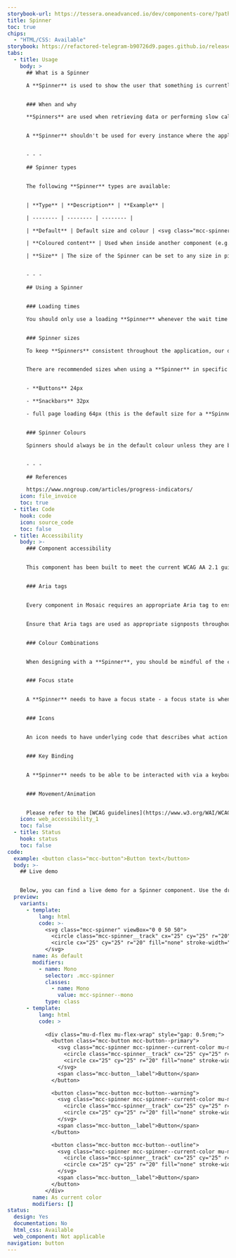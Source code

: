 ```yaml
---
storybook-url: https://tessera.oneadvanced.io/dev/components-core/?path=/docs/html-button--as-default
title: Spinner
toc: true
chips:
  - "HTML/CSS: Available"
storybook: https://refactored-telegram-b90726d9.pages.github.io/release/?path=/docs/components-spinner-introduction
tabs:
  - title: Usage
    body: >
      ## What is a Spinner

      A **Spinner** is used to show the user that something is currently happening on the application. It is an animated component that **doesn't** show progress (that would be a [**Progress Indicator**](/components/progress-bar), but provides visual feedback to the user that the application has responded to their input and hasn't frozen.


      ### When and why

      **Spinners** are used when retrieving data or performing slow calculations, and help to notify users that something is underway. The waiting experience is a crucial aspect of a design. Although it may not be obvious what is occurring in the background, it is important to communicate clearly that progress is being made.


      A **Spinner** shouldn't be used for every instance where the application loads data - the vast majority of processes should be quick enough where the user's waiting time is inconsequential. Imagine a loading spinner appearing every time you clicked on something on a website, even if it only appeared for a brief second. That would get annoying quickly.


      - - -

      ## Spinner types


      The following **Spinner** types are available:


      | **Type** | **Description** | **Example** |

      | -------- | -------- | -------- |

      | **Default** | Default size and colour | <svg class="mcc-spinner" viewBox="0 0 50 50"><circle class="mcc-spinner__track" cx="25" cy="25" r="20" fill="none" stroke-width="5"></circle><circle cx="25" cy="25" r="20" fill="none" stroke-width="5"></circle></svg> |

      | **Coloured content** | Used when inside another component (e.g. Buttons and Snackbars). It automatically applies the appropriate colour to the Spinner dependent on the content colour of the component | <button  class="mcc-button mcc-button--primary">  <svg  class="mcc-spinner mcc-spinner--current-color mu-mr-03"  viewBox="0 0 50 50"  style="width: 24px;  height: 24px;"><circle  class="mcc-spinner__track"  cx="25"  cy="25"  r="20"  fill="none"  stroke-width="5"></circle><circle  cx="25"  cy="25"  r="20"  fill="none"  stroke-width="5"></circle></svg><span  class="mcc-button__label">Button</span></button> |

      | **Size** | The size of the Spinner can be set to any size in pixels, e.g. 24px | <svg  class="mcc-spinner"  viewBox="0 0 50 50"  style="width: 24px;  height: 24px;"><circle  class="mcc-spinner__track"  cx="25"  cy="25"  r="20"  fill="none"  stroke-width="5"></circle><circle  cx="25"  cy="25"  r="20"  fill="none"  stroke-width="5"></circle></svg> |


      - - -

      ## Using a Spinner


      ### Loading times

      You should only use a loading **Spinner** whenever the wait time is likely to be longer than three seconds. However, if the wait is potentially going to be longer than 10 seconds then a [**Progress Bar**](/components/progress-bar) should be used instead.


      ### Spinner sizes

      To keep **Spinners** consistent throughout the application, our default sizes to be used are 24px, 32px, 48px, 64px.  These fit in with our standard sizing across all components.


      There are recommended sizes when using a **Spinner** in specific scenarios, which should be followed to ensure consistency across products. 


      - **Buttons** 24px

      - **Snackbars** 32px 

      - full page loading 64px (this is the default size for a **Spinner**)


      ### Spinner Colours

      Spinners should always be in the default colour unless they are being used within another component (e.g. **Buttons** and **Snackbars**). When using a **Spinner** in a component, use the coloured content type to ensure the **Spinner** is in an accessible colour


      - - - 

      ## References

      https://www.nngroup.com/articles/progress-indicators/
    icon: file_invoice
    toc: true
  - title: Code
    hook: code
    icon: source_code
    toc: false
  - title: Accessibility
    body: >-
      ### Component accessibility


      This component has been built to meet the current WCAG AA 2.1 guidelines. We also test these components against the guidelines before release.


      ### Aria tags


      Every component in Mosaic requires an appropriate Aria tag to ensure that screen readers can effectively parse the page. Aria tags are provided as part of Mosaic. Please do not override these without good reason.


      Ensure that Aria tags are used as appropriate signposts throughout the product.


      ### Colour Combinations


      When designing with a **Spinner**, you should be mindful of the colour combinations you are using. The components have been designed with this in mind, but if you are using colours that are not part of the default component, please ensure that there is a clear colour contrast within the parts of the component and between the **Spinner** and the background it is on. To check the contrast, please use [WebAIM's contrast checker](https://webaim.org/resources/contrastchecker/).


      ### Focus state


      A **Spinner** needs to have a focus state - a focus state is when you tab into an element to interact with it. Ensure that users can use their keyboard to focus on the **Spinner**.


      ### Icons


      An icon needs to have underlying code that describes what action the icon takes. the labels should be specific - for example, 'bin' icon for delete should be labelled 'delete'. not 'bin'.


      ### Key Binding


      A **Spinner** needs to be able to be interacted with via a keyboard. Where possible we will provide key-binds within our Mosaic component or there will be default HTML ones. If this isn't the case then please implement logical key-binds for all intractable components.


      ### Movement/Animation


      Please refer to the [WCAG guidelines](https://www.w3.org/WAI/WCAG21/quickref/?showtechniques=129%2C131%2C133%2C136%2C141%2C145%2C147%2C1412%2C211%2C212%2C231%2C241%2C245%2C251%2C254%2C312%2C322%2C332%2C411%2C412%2C413#three-flashes-or-below-threshold) for the time-based considerations for animations.
    icon: web_accessibility_1
    toc: false
  - title: Status
    hook: status
    toc: false
code:
  example: <button class="mcc-button">Button text</button>
  body: >-
    ## Live demo


    Below, you can find a live demo for a Spinner component. Use the drop-down menus and radio buttons to view the different Spinner Types and Variants.
  preview:
    variants:
      - template:
          lang: html
          code: >-
            <svg class="mcc-spinner" viewBox="0 0 50 50">
              <circle class="mcc-spinner__track" cx="25" cy="25" r="20" fill="none" stroke-width="5"></circle>
              <circle cx="25" cy="25" r="20" fill="none" stroke-width="5"></circle>
            </svg>
        name: As default
        modifiers:
          - name: Mono
            selector: .mcc-spinner
            classes:
              - name: Mono
                value: mcc-spinner--mono
            type: class
      - template:
          lang: html
          code: >
            
            <div class="mu-d-flex mu-flex-wrap" style="gap: 0.5rem;">
              <button class="mcc-button mcc-button--primary">
                <svg class="mcc-spinner mcc-spinner--current-color mu-mr-03" viewBox="0 0 50 50" style="width: 24px; height: 24px;">
                  <circle class="mcc-spinner__track" cx="25" cy="25" r="20" fill="none" stroke-width="5"></circle>
                  <circle cx="25" cy="25" r="20" fill="none" stroke-width="5"></circle>
                </svg>
                <span class="mcc-button__label">Button</span>
              </button>

              <button class="mcc-button mcc-button--warning">
                <svg class="mcc-spinner mcc-spinner--current-color mu-mr-03" viewBox="0 0 50 50" style="width: 24px; height: 24px;">
                  <circle class="mcc-spinner__track" cx="25" cy="25" r="20" fill="none" stroke-width="5"></circle>
                  <circle cx="25" cy="25" r="20" fill="none" stroke-width="5"></circle>
                </svg>
                <span class="mcc-button__label">Button</span>
              </button>

              <button class="mcc-button mcc-button--outline">
                <svg class="mcc-spinner mcc-spinner--current-color mu-mr-03" viewBox="0 0 50 50" style="width: 24px; height: 24px;">
                  <circle class="mcc-spinner__track" cx="25" cy="25" r="20" fill="none" stroke-width="5"></circle>
                  <circle cx="25" cy="25" r="20" fill="none" stroke-width="5"></circle>
                </svg>
                <span class="mcc-button__label">Button</span>
              </button>
            </div>
        name: As current color
        modifiers: []
status:
  design: Yes
  documentation: No
  html_css: Available
  web_component: Not applicable
navigation: button
---
```


